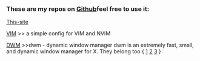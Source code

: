 
 
 ### These are my repos on [Github](https://github.com/C3866S?tab=repositories)feel free to use it:
 [This-site](https://github.com/C3866S/c3866s.github.io)

[VIM](https://github.com/C3866S/-VimConfigs) >> a simple config for VIM and     NVIM

[DWM](https://github.com/C3866S/dwmcsgentoo) >>dwm - dynamic window manager
dwm is an extremely fast, small, and dynamic window manager for X.
They belong too {
[1](https://github.com/C3866S/dmenu)
[2](https://github.com/C3866S/slstatus) 
[3](https://github.com/C3866S/stgent)
}
